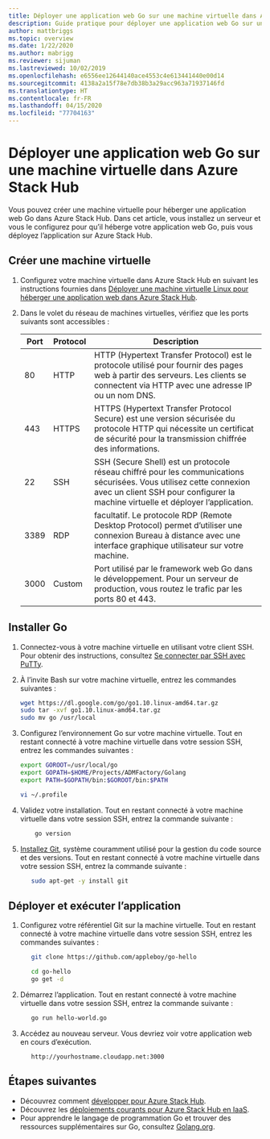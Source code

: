 ```yaml
---
title: Déployer une application web Go sur une machine virtuelle dans Azure Stack Hub
description: Guide pratique pour déployer une application web Go sur une machine virtuelle dans Azure Stack Hub
author: mattbriggs
ms.topic: overview
ms.date: 1/22/2020
ms.author: mabrigg
ms.reviewer: sijuman
ms.lastreviewed: 10/02/2019
ms.openlocfilehash: e6556ee12644140ace4553c4e613441440e00d14
ms.sourcegitcommit: 4138a2a15f78e7db38b3a29acc963a71937146fd
ms.translationtype: HT
ms.contentlocale: fr-FR
ms.lasthandoff: 04/15/2020
ms.locfileid: "77704163"
---
```

# <a name="deploy-a-go-web-app-to-a-vm-in-azure-stack-hub"></a>Déployer une application web Go sur une machine virtuelle dans Azure Stack Hub

Vous pouvez créer une machine virtuelle pour héberger une application web Go dans Azure Stack Hub. Dans cet article, vous installez un serveur et vous le configurez pour qu’il héberge votre application web Go, puis vous déployez l’application sur Azure Stack Hub.

## <a name="create-a-vm"></a>Créer une machine virtuelle

1. Configurez votre machine virtuelle dans Azure Stack Hub en suivant les instructions fournies dans [Déployer une machine virtuelle Linux pour héberger une application web dans Azure Stack Hub](azure-stack-dev-start-howto-deploy-linux.md).

2. Dans le volet du réseau de machines virtuelles, vérifiez que les ports suivants sont accessibles :

    | Port | Protocol | Description |
    | --- | --- | --- |
    | 80 | HTTP | HTTP (Hypertext Transfer Protocol) est le protocole utilisé pour fournir des pages web à partir des serveurs. Les clients se connectent via HTTP avec une adresse IP ou un nom DNS. |
    | 443 | HTTPS | HTTPS (Hypertext Transfer Protocol Secure) est une version sécurisée du protocole HTTP qui nécessite un certificat de sécurité pour la transmission chiffrée des informations. |
    | 22 | SSH | SSH (Secure Shell) est un protocole réseau chiffré pour les communications sécurisées. Vous utilisez cette connexion avec un client SSH pour configurer la machine virtuelle et déployer l’application. |
    | 3389 | RDP | facultatif. Le protocole RDP (Remote Desktop Protocol) permet d’utiliser une connexion Bureau à distance avec une interface graphique utilisateur sur votre machine.   |
    | 3000 | Custom | Port utilisé par le framework web Go dans le développement. Pour un serveur de production, vous routez le trafic par les ports 80 et 443. |

## <a name="install-go"></a>Installer Go

1. Connectez-vous à votre machine virtuelle en utilisant votre client SSH. Pour obtenir des instructions, consultez [Se connecter par SSH avec PuTTy](azure-stack-dev-start-howto-ssh-public-key.md#connect-with-ssh-by-using-putty).

1. À l’invite Bash sur votre machine virtuelle, entrez les commandes suivantes :

    ```bash  
    wget https://dl.google.com/go/go1.10.linux-amd64.tar.gz
    sudo tar -xvf go1.10.linux-amd64.tar.gz
    sudo mv go /usr/local
    ```

2. Configurez l’environnement Go sur votre machine virtuelle. Tout en restant connecté à votre machine virtuelle dans votre session SSH, entrez les commandes suivantes :

    ```bash  
    export GOROOT=/usr/local/go
    export GOPATH=$HOME/Projects/ADMFactory/Golang
    export PATH=$GOPATH/bin:$GOROOT/bin:$PATH

    vi ~/.profile
    ```

3. Validez votre installation. Tout en restant connecté à votre machine virtuelle dans votre session SSH, entrez la commande suivante :

    ```bash  
        go version
    ```

3. [Installez Git](https://git-scm.com), système couramment utilisé pour la gestion du code source et des versions. Tout en restant connecté à votre machine virtuelle dans votre session SSH, entrez la commande suivante :

    ```bash  
       sudo apt-get -y install git
    ```

## <a name="deploy-and-run-the-app"></a>Déployer et exécuter l’application

1. Configurez votre référentiel Git sur la machine virtuelle. Tout en restant connecté à votre machine virtuelle dans votre session SSH, entrez les commandes suivantes :

    ```bash  
       git clone https://github.com/appleboy/go-hello
    
       cd go-hello
       go get -d
    ```

2. Démarrez l’application. Tout en restant connecté à votre machine virtuelle dans votre session SSH, entrez la commande suivante :

    ```bash  
       go run hello-world.go
    ```

3. Accédez au nouveau serveur. Vous devriez voir votre application web en cours d’exécution.

    ```HTTP  
       http://yourhostname.cloudapp.net:3000
    ```

## <a name="next-steps"></a>Étapes suivantes

- Découvrez comment [développer pour Azure Stack Hub](azure-stack-dev-start.md).
- Découvrez les [déploiements courants pour Azure Stack Hub en IaaS](azure-stack-dev-start-deploy-app.md).
- Pour apprendre le langage de programmation Go et trouver des ressources supplémentaires sur Go, consultez [Golang.org](https://golang.org).
